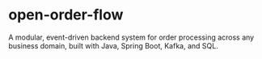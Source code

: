 # open-order-flow
A modular, event-driven backend system for order processing across any business domain, built with Java, Spring Boot, Kafka, and SQL.
